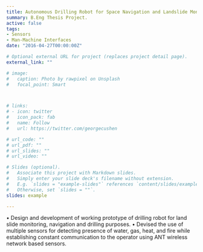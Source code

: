 ```yaml
---
title: Autonomous Drilling Robot for Space Navigation and Landslide Monitioring
summary: B.Eng Thesis Project. 
active: false
tags:
- Sensors
- Man-Machine Interfaces
date: "2016-04-27T00:00:00Z"

# Optional external URL for project (replaces project detail page).
external_link: ""

# image:
#   caption: Photo by rawpixel on Unsplash
#   focal_point: Smart



# links:
# - icon: twitter
#   icon_pack: fab
#   name: Follow
#   url: https://twitter.com/georgecushen

# url_code: ""
# url_pdf: ""
# url_slides: ""
# url_video: ""

# Slides (optional).
#   Associate this project with Markdown slides.
#   Simply enter your slide deck's filename without extension.
#   E.g. `slides = "example-slides"` references `content/slides/example-slides.md`.
#   Otherwise, set `slides = ""`.
slides: example

---
```

• Design and development of working prototype of drilling robot for land slide monitoring, navigation and drilling purposes.
• Devised the use of multiple sensors for detecting presence of water, gas, heat, and fire while establishing constant communication to the operator using ANT wireless network based sensors.